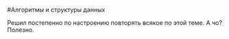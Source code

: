 #Алгоритмы и структуры данных

Решил постепенно по настроению повторять всякое по этой теме. А чо? Полезно.
